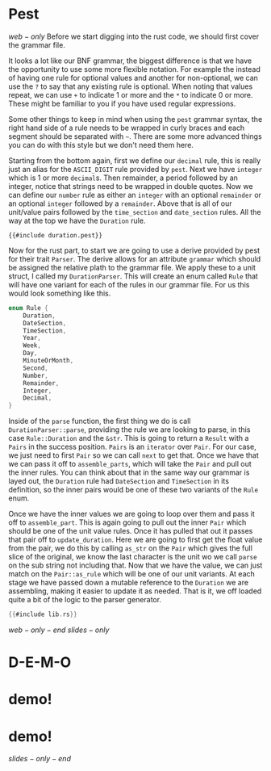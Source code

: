 # Pest

$web-only$
Before we start digging into the rust code, we should first cover the grammar file.

It looks a lot like our BNF grammar, the biggest difference is that we have the opportunity to use some more flexible notation. For example the instead of having one rule for optional values and another for non-optional, we can use the `?` to say that any existing rule is optional. When noting that values repeat, we can use `+` to indicate 1 or more and the `*` to indicate 0 or more. These might be familiar to you if you have used regular expressions.

Some other things to keep in mind when using the `pest` grammar syntax, the right hand side of a rule needs to be wrapped in curly braces and each segment should be separated with `~`. There are some more advanced things you can do with this style but we don't need them here.

Starting from the bottom again, first we define our `decimal` rule, this is really just an alias for the `ASCII_DIGIT` rule provided by `pest`. Next we have `integer` which is 1 or more `decimal`s. Then remainder, a period followed by an integer, notice that strings need to be wrapped in double quotes. Now we can define our `number` rule as either an `integer` with an optional `remainder` or an optional `integer` followed by a `remainder`. Above that is all of our unit/value pairs followed by the `time_section` and `date_section` rules. All the way at the top we have the `Duration` rule.

```
{{#include duration.pest}}
```
Now for the rust part, to start we are going to use a derive provided by pest for their trait `Parser`. The derive allows for an attribute `grammar` which should be assigned the relative plath to the grammar file. We apply these to a unit struct, I called my `DurationParser`. This will create an enum called `Rule` that will have one variant for each of the rules in our grammar file. For us this would look something like this.

```rust
enum Rule {
    Duration,
    DateSection,
    TimeSection,
    Year,
    Week,
    Day,
    MinuteOrMonth,
    Second,
    Number,
    Remainder,
    Integer,
    Decimal,
}
```
Inside of the `parse` function, the first thing we do is call `DurationParser::parse`, providing the rule we are looking to parse, in this case `Rule::Duration` and the `&str`. This is going to return a `Result` with a `Pairs` in the success position. `Pairs` is an `iterator` over `Pair`. For our case, we just need to first `Pair` so we can call `next` to get that. Once we have that we can pass it off to `assemble_parts`, which will take the `Pair` and pull out the inner rules. You can think about that in the same way our grammar is layed out, the `Duration` rule had `DateSection` and `TimeSection` in its definition, so the inner pairs would be one of these two variants of the `Rule` enum.

Once we have the inner values we are going to loop over them and pass it off to `assemble_part`. This is again going to pull out the inner `Pair` which should be one of the unit value rules. Once it has pulled that out it passes that pair off to `update_duration`. Here we are going to first get the float value from the pair, we do this by calling `as_str` on the `Pair` which gives the full slice of the original, we know the last character is the unit wo we call `parse` on the sub string not including that. Now that we have the value, we can just match on the `Pair::as_rule` which will be one of our unit variants. At each stage we have passed down a mutable reference to the `Duration` we are assembling, making it easier to update it as needed. That is it, we off loaded quite a bit of the logic to the parser generator.

```rust
{{#include lib.rs}}
```
$web-only-end$
$slides-only$

# D-E-M-O
# demo!
# demo!

$slides-only-end$